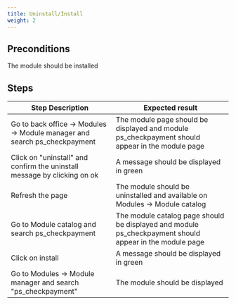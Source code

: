 ```yaml
---
title: Uninstall/Install
weight: 2
---
```


## Preconditions

The module should be installed
## Steps
| Step Description | Expected result |
| ----- | ----- |
| Go to back office -> Modules -> Module manager and search ps_checkpayment | The module page should be displayed and module ps_checkpayment should appear in the module page |
| Click on "uninstall" and confirm the uninstall message by clicking on ok | A message should be displayed in green |
| Refresh the page | The module should be uninstalled and available on Modules -> Module catalog |
| Go to Module catalog and search ps_checkpayment | The module catalog page should be displayed and module ps_checkpayment should appear in the module page |
| Click on install | A message should be displayed in green |
| Go to Modules -> Module manager and search "ps_checkpayment" | The module should be displayed |

